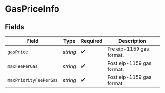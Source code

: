 # GasPriceInfo


## Fields

| Field                     | Type                      | Required                  | Description               |
| ------------------------- | ------------------------- | ------------------------- | ------------------------- |
| `gasPrice`                | *string*                  | :heavy_check_mark:        | Pre eip-1159 gas format.  |
| `maxFeePerGas`            | *string*                  | :heavy_check_mark:        | Post eip-1159 gas format. |
| `maxPriorityFeePerGas`    | *string*                  | :heavy_check_mark:        | Post eip-1159 gas format. |